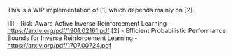 This is a WIP implementation of [1] which depends mainly on [2].


[1] - Risk-Aware Active Inverse Reinforcement Learning - https://arxiv.org/pdf/1901.02161.pdf
[2] - Efficient Probabilistic Performance Bounds for Inverse Reinforcement Learning - https://arxiv.org/pdf/1707.00724.pdf

